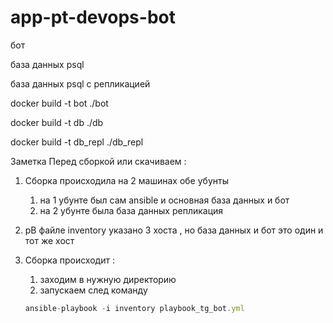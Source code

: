 # app-pt-devops-bot
бот 

база данных psql

база данных psql с репликацией

docker build -t bot ./bot 

docker build -t db ./db

docker build -t db_repl ./db_repl

Заметка Перед сборкой или скачиваем :

1. Сборка происходила на 2 машинах обе убунты 
    1. на 1 убунте был сам ansible  и  основная база данных и бот
    2. на 2 убунте была база данных репликация
2. рВ файле inventory  указано 3 хоста ,  но база данных и бот это один и тот же хост    
 
1. Сборка происходит :
    1. заходим в нужную директорию
    2. запускаем след команду
    
    ```jsx
    ansible-playbook -i inventory playbook_tg_bot.yml
    ```
